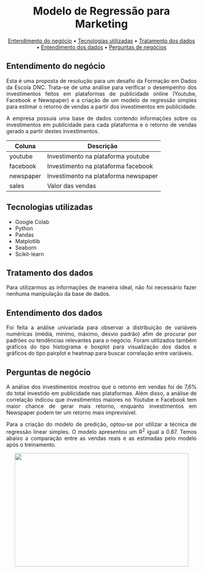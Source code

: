 <h1 align="center">Modelo de Regressão para Marketing</h1>

<p align="center">
 <a href="#entendimento-do-negócio">Entendimento do negócio</a> •
 <a href="#tecnologias-utilizadas">Tecnologias utilizadas</a> •
 <a href="#tratamento-dos-dados">Tratamento dos dados</a> • 
 <a href="#entendimento-dos-dados">Entendimento dos dados</a> • 
 <a href="#perguntas-de-negócio">Perguntas de negócios</a
</p>

## Entendimento do negócio
<p align="justify">
Esta é uma proposta de resolução para um desafio da Formação em Dados da Escola DNC. Trata-se de uma análise para verificar o desempenho dos investimentos feitos em plataformas de publicidade online (Youtube, Facebook e Newspaper) e a criação de um modelo de regressão simples para estimar o retorno de vendas a partir dos investimentos em publicidade.

<p align="justify">
A empresa possuía uma base de dados contendo informações sobre os investimentos em publicidade para cada plataforma e o retorno de vendas gerado a partir destes investimentos.

| Coluna | Descrição |
| ----------- | ----------- |
| youtube | Investimento na plataforma youtube |
| facebook | Investimento na plataforma facebook |
| newspaper | Investimento na plataforma newspaper |
| sales | Valor das vendas |

## Tecnologias utilizadas
- Google Colab
- Python
- Pandas
- Matplotlib
- Seaborn
- Scikit-learn

## Tratamento dos dados
<p align="justify">
Para utilizarmos as informações de maneira ideal, não foi necessário fazer nenhuma manipulação da base de dados.

## Entendimento dos dados
<p align="justify">
Foi feita a análise univariada para observar a distribuição de variáveis numéricas (média, mínimo, máximo, desvio padrão) afim de procurar por padrões ou tendências relevantes para o negócio. Foram utilizados também gráficos do tipo histograma e boxplot para visualização dos dados e gráficos do tipo pairplot e heatmap para buscar correlação entre variáveis.

## Perguntas de negócio
<p align="justify">
A análise dos investimentos mostrou que o retorno em vendas foi de 7,6% do total investido em publicidade nas plataformas. Além disso, a análise de correlação indicou que investimentos maiores no Youtube e Facebook tem maior chance de gerar mais retorno, enquanto investimentos em Newspaper podem ter um retorno mais imprevisível.

<p align="justify">
Para a criação do modelo de predição, optou-se por utilizar a técnica de regressão linear simples. O modelo apresentou um R<sup>2</sup> igual a 0.87. Temos abaixo a comparação entre as vendas reais e as estimadas pelo modelo após o treinamento. 

<p align="center">
    <img width="460" height="300" src="https://github.com/viniciusendo/dnc_desafio_regressao/assets/134152277/95e081a8-4688-4523-81d9-b168995bb08f">
</p>

